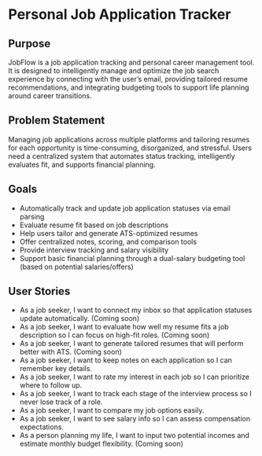 # Personal Job Application Tracker

## Purpose
JobFlow is a job application tracking and personal career management tool. It is designed to intelligently manage and optimize the job search experience by connecting with the user’s email, providing tailored resume recommendations, and integrating budgeting tools to support life planning around career transitions.

## Problem Statement
Managing job applications across multiple platforms and tailoring resumes for each opportunity is time-consuming, disorganized, and stressful. Users need a centralized system that automates status tracking, intelligently evaluates fit, and supports financial planning.

## Goals
- Automatically track and update job application statuses via email parsing
- Evaluate resume fit based on job descriptions
- Help users tailor and generate ATS-optimized resumes
- Offer centralized notes, scoring, and comparison tools
- Provide interview tracking and salary visibility
- Support basic financial planning through a dual-salary budgeting tool (based on potential salaries/offers)

## User Stories
- As a job seeker, I want to connect my inbox so that application statuses update automatically. (Coming soon)
- As a job seeker, I want to evaluate how well my resume fits a job description so I can focus on high-fit roles. (Coming soon)
- As a job seeker, I want to generate tailored resumes that will perform better with ATS. (Coming soon)
- As a job seeker, I want to keep notes on each application so I can remember key details.
- As a job seeker, I want to rate my interest in each job so I can prioritize where to follow up.
- As a job seeker, I want to track each stage of the interview process so I never lose track of a role.
- As a job seeker, I want to compare my job options easily.
- As a job seeker, I want to see salary info so I can assess compensation expectations.
- As a person planning my life, I want to input two potential incomes and estimate monthly budget flexibility. (Coming soon)


